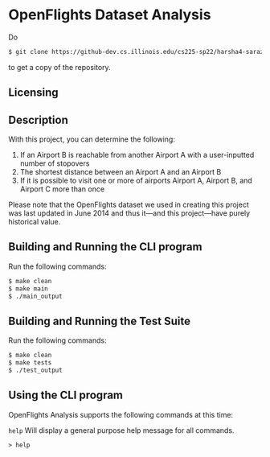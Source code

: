 # OpenFlights Dataset Analysis
Do

```bash
$ git clone https://github-dev.cs.illinois.edu/cs225-sp22/harsha4-saraza2-kushal2-mayan3
```
to get a copy of the repository. 

## Licensing


## Description

With this project, you can determine the following:
1. If an Airport B is reachable from another Airport A with a user-inputted number of stopovers
2. The shortest distance between an Airport A and an Airport B
3. If it is possible to visit one or more of airports Airport A, Airport B, and Airport C more than once

Please note that the OpenFlights dataset we used in creating this project was last updated in June 2014 and thus it—and this project—have purely historical value.

## Building and Running the CLI program

Run the following commands:
```bash
$ make clean
$ make main
$ ./main_output
```

## Building and Running the Test Suite
Run the following commands:
```bash
$ make clean
$ make tests
$ ./test_output
```

## Using the CLI program

OpenFlights Analysis supports the following commands at this time:

`help` Will display a general purpose help message for all commands.
```
> help
```
